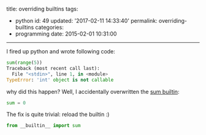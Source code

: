 title: overriding builtins
tags:
  - python
id: 49
updated: '2017-02-11 14:33:40'
permalink: overriding-builtins
categories:
  - programming
date: 2015-02-01 10:31:00
---


I fired up python and wrote following code:

```python
sum(range(5))  
Traceback (most recent call last):
  File "<stdin>", line 1, in <module>
TypeError: 'int' object is not callable
```

why did this happen? Well, I accidentally overwritten the [sum builtin](https://docs.python.org/2/library/functions.html#sum):  

```python 
sum = 0  
```

The fix is quite trivial: reload the builtin :)

```python
from __builtin__ import sum  
```

